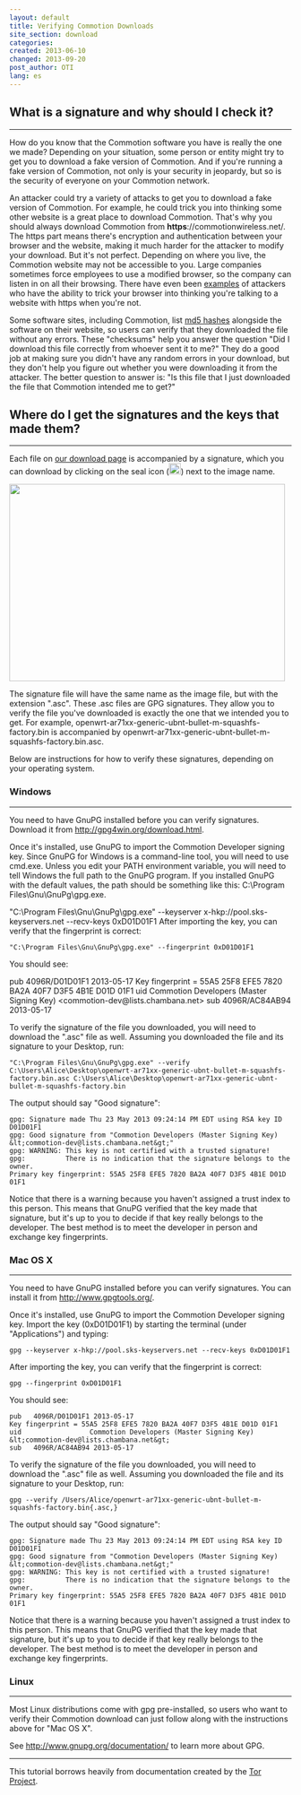 ```yaml
---
layout: default
title: Verifying Commotion Downloads 
site_section: download
categories: 
created: 2013-06-10
changed: 2013-09-20
post_author: OTI
lang: es
---
```

 <h2>What is a signature and why should I check it?</h2>
 <hr>
 <p>How do you know that the Commotion software you have is really the one we made? Depending on your situation, some person or entity might try to get you to download a fake version of Commotion. And if you're running a fake version of Commotion, not only is your security in jeopardy, but so is the security of everyone on your Commotion network.</p>
 <p>An attacker could try a variety of attacks to get you to download a fake version of Commotion. For example, he could trick you into thinking some other website is a great place to download Commotion. That's why you should always download Commotion from <strong>https</strong>://commotionwireless.net/. The https part means there's encryption and authentication between your browser and the website, making it much harder for the attacker to modify your download. But it's not perfect. Depending on where you live, the Commotion website may not be accessible to you. Large companies sometimes force employees to use a modified browser, so the company can listen in on all their browsing. There have even been <a href="https://blog.torproject.org/blog/diginotar-debacle-and-what-you-should-do-about-it">examples</a> of attackers who have the ability to trick your browser into thinking you're talking to a website with https when you're not.</p>
 <p>Some software sites, including Commotion, list <a href="http://en.wikipedia.org/wiki/Cryptographic_hash_function">md5 hashes</a> alongside the software on their website, so users can verify that they downloaded the file without any errors. These "checksums" help you answer the question "Did I download this file correctly from whoever sent it to me?" They do a good job at making sure you didn't have any random errors in your download, but they don't help you figure out whether you were downloading it from the attacker. The better question to answer is: "Is this file that I just downloaded the file that Commotion intended me to get?"</p>
 <h2>Where do I get the signatures and the keys that made them?</h2>
 <hr>
 <p>Each file on <a href="https://commotionwireless.net/download">our download page</a> is accompanied by a signature, which you can download by clicking on the seal icon (<img alt="" src="/sites/commotionwireless.net/themes/kb/images/seal.png" style="height:20px; width:21px" />) next to the image name.</p>
 <p><img alt="" src="/files/sigs.png" style="height:352px; width:492px" /></p>
 <p>The signature file will have the same name as the image file, but with the extension ".asc". These .asc files are GPG signatures. They allow you to verify the file you've downloaded is exactly the one that we intended you to get. For example, openwrt-ar71xx-generic-ubnt-bullet-m-squashfs-factory.bin is accompanied by openwrt-ar71xx-generic-ubnt-bullet-m-squashfs-factory.bin.asc.</p>
 <p>Below are instructions for how to verify these signatures, depending on your operating system.</p>
 <h3>Windows</h3>
 <hr>
 <p>You need to have GnuPG installed before you can verify signatures. Download it from <a href="http://gpg4win.org/download.html">http://gpg4win.org/download.html</a>.</p>
 <p>Once it's installed, use GnuPG to import the Commotion Developer signing key. Since GnuPG for Windows is a command-line tool, you will need to use cmd.exe. Unless you edit your PATH environment variable, you will need to tell Windows the full path to the GnuPG program. If you installed GnuPG with the default values, the path should be something like this: C:\Program Files\Gnu\GnuPg\gpg.exe.</p>
	"C:\Program Files\Gnu\GnuPg\gpg.exe" --keyserver x-hkp://pool.sks-keyservers.net --recv-keys 0xD01D01F1
After importing the key, you can verify that the fingerprint is correct:</p>

	"C:\Program Files\Gnu\GnuPg\gpg.exe" --fingerprint 0xD01D01F1
 <p>You should see:</p>
	pub   4096R/D01D01F1 2013-05-17
	Key fingerprint = 55A5 25F8 EFE5 7820 BA2A 40F7 D3F5 4B1E D01D 01F1
	uid                  Commotion Developers (Master Signing Key) &lt;commotion-dev@lists.chambana.net&gt;
	sub   4096R/AC84AB94 2013-05-17
 <p>To verify the signature of the file you downloaded, you will need to download the ".asc" file as well. Assuming you downloaded the file and its signature to your Desktop, run:</p>

	"C:\Program Files\Gnu\GnuPg\gpg.exe" --verify C:\Users\Alice\Desktop\openwrt-ar71xx-generic-ubnt-bullet-m-squashfs-factory.bin.asc C:\Users\Alice\Desktop\openwrt-ar71xx-generic-ubnt-bullet-m-squashfs-factory.bin
 <p>The output should say "Good signature":</p>

	gpg: Signature made Thu 23 May 2013 09:24:14 PM EDT using RSA key ID D01D01F1
	gpg: Good signature from "Commotion Developers (Master Signing Key) &lt;commotion-dev@lists.chambana.net&gt;"
	gpg: WARNING: This key is not certified with a trusted signature!
	gpg:          There is no indication that the signature belongs to the owner.
	Primary key fingerprint: 55A5 25F8 EFE5 7820 BA2A 40F7 D3F5 4B1E D01D 01F1
 <p>Notice that there is a warning because you haven't assigned a trust index to this person. This means that GnuPG verified that the key made that signature, but it's up to you to decide if that key really belongs to the developer. The best method is to meet the developer in person and exchange key fingerprints.</p>
 <h3>Mac OS X</h3>
 <hr>
 <p>You need to have GnuPG installed before you can verify signatures. You can install it from <a href="http://www.gpgtools.org/">http://www.gpgtools.org/</a>.</p>
 <p>Once it's installed, use GnuPG to import the Commotion Developer signing key. Import the key (0xD01D01F1) by starting the terminal (under "Applications") and typing:</p>

	gpg --keyserver x-hkp://pool.sks-keyservers.net --recv-keys 0xD01D01F1
 <p>After importing the key, you can verify that the fingerprint is correct:</p>

	gpg --fingerprint 0xD01D01F1
 <p>You should see:</p>

	pub   4096R/D01D01F1 2013-05-17
	Key fingerprint = 55A5 25F8 EFE5 7820 BA2A 40F7 D3F5 4B1E D01D 01F1
	uid                 Commotion Developers (Master Signing Key) &lt;commotion-dev@lists.chambana.net&gt;
	sub   4096R/AC84AB94 2013-05-17
 <p>To verify the signature of the file you downloaded, you will need to download the ".asc" file as well. Assuming you downloaded the file and its signature to your Desktop, run:</p>

	gpg --verify /Users/Alice/openwrt-ar71xx-generic-ubnt-bullet-m-squashfs-factory.bin{.asc,}
 <p>The output should say "Good signature":</p>

	gpg: Signature made Thu 23 May 2013 09:24:14 PM EDT using RSA key ID D01D01F1
	gpg: Good signature from "Commotion Developers (Master Signing Key) &lt;commotion-dev@lists.chambana.net&gt;"
	gpg: WARNING: This key is not certified with a trusted signature!
	gpg:          There is no indication that the signature belongs to the owner.
	Primary key fingerprint: 55A5 25F8 EFE5 7820 BA2A 40F7 D3F5 4B1E D01D 01F1
 <p>Notice that there is a warning because you haven't assigned a trust index to this person. This means that GnuPG verified that the key made that signature, but it's up to you to decide if that key really belongs to the developer. The best method is to meet the developer in person and exchange key fingerprints.</p>
 <h3>Linux</h3>
 <hr>
 <p>Most Linux distributions come with gpg pre-installed, so users who want to verify their Commotion download can just follow along with the instructions above for "Mac OS X".</p>
 <p>See <a href="http://www.gnupg.org/documentation/">http://www.gnupg.org/documentation/</a> to learn more about GPG.</p>
 <hr>
<p>This tutorial borrows heavily from documentation created by the <a href="https://www.torproject.org/docs/verifying-signatures.html.en" target="_blank">Tor Project</a>.</p>

